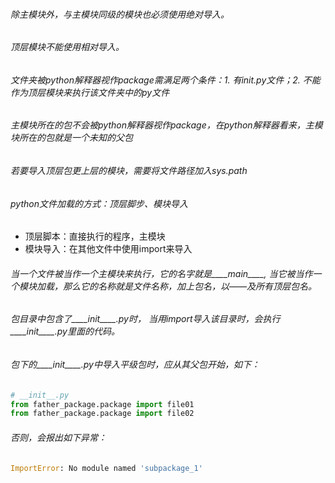 ###### 除主模块外，与主模块同级的模块也必须使用绝对导入。

###### 顶层模块不能使用相对导入。

###### 文件夹被python解释器视作package需满足两个条件：1. 有init.py文件；2. 不能作为顶层模块来执行该文件夹中的py文件

###### 主模块所在的包不会被python解释器视作package，在python解释器看来，主模块所在的包就是一个未知的父包

###### 若要导入顶层包更上层的模块，需要将文件路径加入sys.path

###### python文件加载的方式：顶层脚步、模块导入

- 顶层脚本：直接执行的程序，主模块
- 模块导入：在其他文件中使用import来导入

###### 当一个文件被当作一个主模块来执行，它的名字就是____main____, 当它被当作一个模块加载，那么它的名称就是文件名称，加上包名，以——及所有顶层包名。

###### 包目录中包含了____init____.py时， 当用import导入该目录时，会执行____init____.py里面的代码。

###### 包下的____init____.py中导入平级包时，应从其父包开始，如下：

```python
# __init__.py
from father_package.package import file01
from father_package.package import file02
```

###### 否则，会报出如下异常：

```python
ImportError: No module named 'subpackage_1'
```
